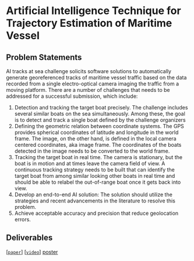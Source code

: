 # Artificial Intelligence Technique for Trajectory Estimation of Maritime Vessel

## Problem Statements
AI tracks at sea challenge solicits software solutions to automatically generate georeferenced tracks of maritime vessel traffic based on the data recorded from a single electro-optical camera imaging the traffic from a moving platform. There are a number of challenges that needs to be addressed for a successful submission, which include:
1)	Detection and tracking the target boat precisely. The challenge includes several similar boats on the sea simultaneously. Among these, the goal is to detect and track a single boat defined by the challenge organizers
2)	Defining the geometric relation between coordinate systems. The GPS provides spherical coordinates of latitude and longitude in the world frame. The image, on the other hand, is defined in the local camera centered coordinates, aka image frame. The coordinates of the boats detected in the image needs to be converted to the world frame.
3)	Tracking the target boat in real time. The camera is stationary, but the boat is in motion and at times leave the camera field of view. A continuous tracking strategy needs to be built that can identify the target boat from among similar looking other boats in real time and should be able to relabel the out-of-range boat once it gets back into view.
4)	Develop an end-to-end AI solution: The solution should utilize the strategies and recent advancements in the literature to resolve this problem.
5)	Achieve acceptable accuracy and precision that reduce geolocation errors.

## Deliverables
[[`paper`](https://arxiv.org/abs/2109.01235)] [[`video`](https://youtu.be/0CrNUJH9Ueg)]
[poster]()
